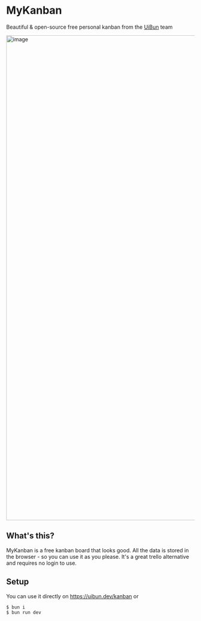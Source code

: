 # MyKanban

Beautiful & open-source free personal kanban from the [UiBun](https://uibun.dev) team

<img width="1298" alt="image" src="https://github.com/user-attachments/assets/384b9fda-baed-4810-a75c-145180c1fdfe" />


## What's this?
MyKanban is a free kanban board that looks good. All the data is stored in the browser - so you can use it as you please. It's a great trello alternative and requires no login to use.


## Setup

You can use it directly on https://uibun.dev/kanban
or

```
$ bun i
$ bun run dev
```
